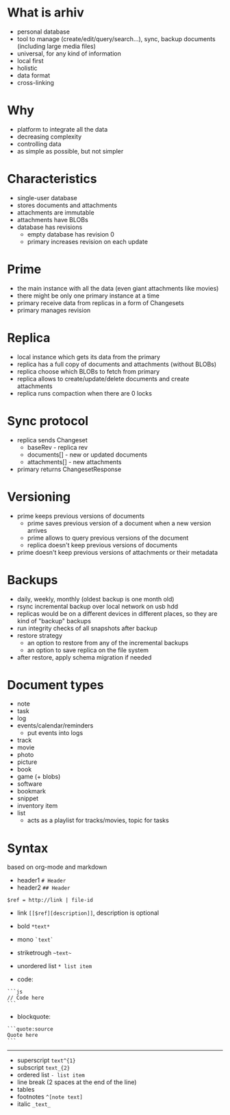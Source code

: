 # What is arhiv
* personal database
* tool to manage (create/edit/query/search...), sync, backup documents (including large media files)
* universal, for any kind of information
* local first
* holistic
* data format
* cross-linking

# Why
* platform to integrate all the data
* decreasing complexity
* controlling data
* as simple as possible, but not simpler

# Characteristics
* single-user database
* stores documents and attachments
* attachments are immutable
* attachments have BLOBs
* database has revisions 
  - empty database has revision 0
  - primary increases revision on each update

# Prime
* the main instance with all the data (even giant attachments like movies)
* there might be only one primary instance at a time
* primary receive data from replicas in a form of Changesets
* primary manages revision 

# Replica
* local instance which gets its data from the primary
* replica has a full copy of documents and attachments (without BLOBs)
* replica choose which BLOBs to fetch from primary
* replica allows to create/update/delete documents and create attachments
* replica runs compaction when there are 0 locks

# Sync protocol
* replica sends Changeset
  - baseRev - replica rev
  - documents[] - new or updated documents
  - attachments[] - new attachments
* primary returns ChangesetResponse

# Versioning
* prime keeps previous versions of documents
  - prime saves previous version of a document when a new version arrives
  - prime allows to query previous versions of the document
  - replica doesn't keep previous versions of documents
* prime doesn't keep previous versions of attachments or their metadata

# Backups
* daily, weekly, monthly (oldest backup is one month old)
* rsync incremental backup over local network on usb hdd
* replicas would be on a different devices in different places, so they are kind of "backup" backups
* run integrity checks of all snapshots after backup
* restore strategy
  - an option to restore from any of the incremental backups
  - an option to save replica on the file system
* after restore, apply schema migration if needed

# Document types
* note
* task
* log
* events/calendar/reminders
  - put events into logs
* track
* movie
* photo
* picture
* book
* game (+ blobs)
* software
* bookmark
* snippet
* inventory item
* list
  - acts as a playlist for tracks/movies, topic for tasks

# Syntax
based on org-mode and markdown

* header1 `# Header`
* header2 `## Header`

`$ref = http://link | file-id`

* link `[[$ref][description]]`, description is optional

* bold `*text*`
* mono `` `text` ``
* striketrough `~text~`

* unordered list `* list item`

* code:
````
```js
// Code here
```
````

* blockquote:
````
```quote:source
Quote here
```
````

--------


* superscript `text^{1}`
* subscript `text_{2}`
* ordered list `- list item`
* line break (2 spaces at the end of the line)
* tables
* footnotes `^[note text]`
* italic `_text_`